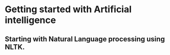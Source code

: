 # Getting started with Artificial intelligence

## Starting with Natural Language processing using NLTK.



